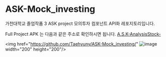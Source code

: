# ASK-Mock_investing
가천대학교 졸업작품 3 ASK project 모의투자 컴포넌트 API화 레포지토리입니다.


Full Project APK 는 다음과 같은 주소로 확인하시면 됩니다.
[A.S.K-AnalysisStock-](https://github.com/DW-K/A.S.K.-AnalysisStock-)


<img href="https://github.com/Taehyuny/ASK-Mock_investing/"  ![image](https://user-images.githubusercontent.com/31824443/164201471-b681461c-4b01-4198-a62f-82402b600e93.png)  width="200" height="200"/>


